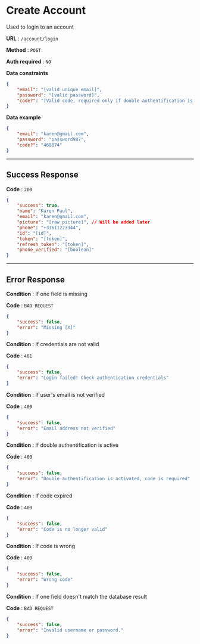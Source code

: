# Create Account

Used to login to an account

**URL** : `/account/login`

**Method** : `POST`

**Auth required** : `NO`

**Data constraints**

```json
{
    "email": "[valid unique email]",
    "password": "[valid password]",
    "code?": "[Valid code, required only if double authentification is activated]"
}
```

**Data example**

```json
{
    "email": "karen@gmail.com",
    "password": "password987",
    "code?": "468074"
}
```

---

## Success Response

**Code** : `200`

```json
{
    "success": true,
    "name": "Karen Paul",
    "email": "karen@gmail.com",
    "picture": "[raw picture]", // Will be added later
    "phone": "+33611223344",
    "id": "[id]",
    "token": "[token]",
    "refresh_token": "[token]",
    "phone_verified": "[boolean]"
}
```

---

## Error Response

**Condition** : If one field is missing

**Code** : `BAD REQUEST`

```json
{
    "success": false,
    "error": "Missing [X]"
}
```

**Condition** : If credentials are not valid

**Code** : `401`

```json
{
    "success": false,
    "error": "Login failed! Check authentication credentials"
}
```

**Condition** : If user's email is not verified

**Code** : `400`

```json
{
    "success": false,
    "error": "Email address not verified"
}
```

**Condition** : If double authentification is active

**Code** : `400`

```json
{
    "success": false,
    "error": "Double authentification is activated, code is required"
}
```

**Condition** : If code expired

**Code** : `400`

```json
{
    "success": false,
    "error": "Code is no longer valid"
}
```

**Condition** : If code is wrong

**Code** : `400`

```json
{
    "success": false,
    "error": "Wrong code"
}
```



**Condition** : If one field doesn't match the database result

**Code** : `BAD REQUEST`

```json
{
    "success": false,
    "error": "Invalid username or password."
}
```
